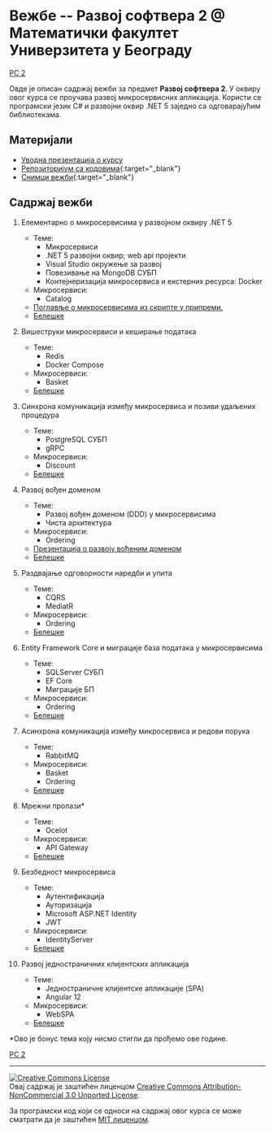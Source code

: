 # Вежбе -- Развој софтвера 2 @ Математички факултет Универзитета у Београду

[РС 2](../README.md)

Овде је описан садржај вежби за предмет **Развој софтвера 2**. У оквиру овог курса се проучава развој микросервисних апликација. Користи се програмски језик C# и развојни оквир .NET 5 заједно са одговарајућим библиотекама.

## Материјали

- [Уводна презентација о курсу](./o-kursu.pdf)
- [Репозиторијум са кодовима](https://github.com/MatfRS2/Vezbe-2021-2022){:target="_blank"}
- [Снимци вежби](https://www.youtube.com/playlist?list=PL-Q7IuvfMEZwmSUJ4z65yyyWgXBgHBoiW){:target="_blank"}

## Садржај вежби

1. Елементарно о микросервисима у развојном оквиру .NET 5
    - Теме:
        - Микросервиси
        - .NET 5 развојни оквир; web api пројекти
        - Visual Studio окружење за развој
        - Повезивање на MongoDB СУБП
        - Контејнеризација микросервиса и екстерних ресурса: Docker
    - Микросервиси:
        - Catalog
    - [Поглавље о микросервисима из скрипте у припреми.](./ukratko-o-mikroservisima.pdf)
    - [Белешке](./beleske.pdf#page=3)

1. Вишеструки микросервиси и кеширање података
    - Теме:
        - Redis
        - Docker Compose
    - Микросервиси:
        - Basket
    - [Белешке](./beleske.pdf#page=7)

1. Синхрона комуникација између микросервиса и позиви удаљених процедура
    - Теме:
        - PostgreSQL СУБП
        - gRPC
    - Микросервиси:
        - Discount
    - [Белешке](./beleske.pdf#page=14)

1. Развој вођен доменом
    - Теме:
        - Развој вођен доменом (DDD) у микросервисима
        - Чиста архитектура
    - Микросервиси:
        - Ordering
    - [Презентација о развоју вођеним доменом](./ddd.pdf)
    - [Белешке](./beleske.pdf#page=23)

1. Раздвајање одговорности наредби и упита
    - Теме:
        - CQRS
        - MediatR
    - Микросервиси:
        - Ordering
    - [Белешке](./beleske.pdf#page=23)

1. Entity Framework Core и миграције база података у микросервисима
    - Теме:
        - SQLServer СУБП
        - EF Core
        - Миграције БП
    - Микросервиси:
        - Ordering
    - [Белешке](./beleske.pdf#page=29)

1. Асинхрона комуникација између микросервиса и редови порука
    - Теме:
        - RabbitMQ
    - Микросервиси:
        - Basket
        - Ordering
    - [Белешке](./beleske.pdf#page=33)

1. Мрежни пролази*
    - Теме:
        - Ocelot
    - Микросервиси:
        - API Gateway
    - [Белешке](./beleske.pdf#page=38)

1. Безбедност микросервиса
    - Теме:
        - Аутентификација
        - Ауторизација
        - Microsoft ASP.NET Identity
        - JWT
    - Микросервиси:
        - IdentityServer
    - [Белешке](./beleske.pdf#page=42)

1. Развој једностраничних клијентских апликација
    - Теме:
        - Једностраничне клијентске апликације (SPA)
        - Angular 12
    - Микросервиси:
        - WebSPA
    - [Белешке](./beleske.pdf#page=54)

*Ово је бонус тема коју нисмо стигли да прођемо ове године.

[РС 2](../README.md)

---

<a rel="license" href="http://creativecommons.org/licenses/by-nc/3.0/"><img alt="Creative Commons License" style="border-width:0" src="https://i.creativecommons.org/l/by-nc/3.0/88x31.png" /></a><br />Овај садржај је заштићен лиценцом <a rel="license" href="http://creativecommons.org/licenses/by-nc/3.0/">Creative Commons Attribution-NonCommercial 3.0 Unported License</a>.

За програмски код који се односи на садржај овог курса се може сматрати да је заштићен [MIT лиценцом](/LICENSE).